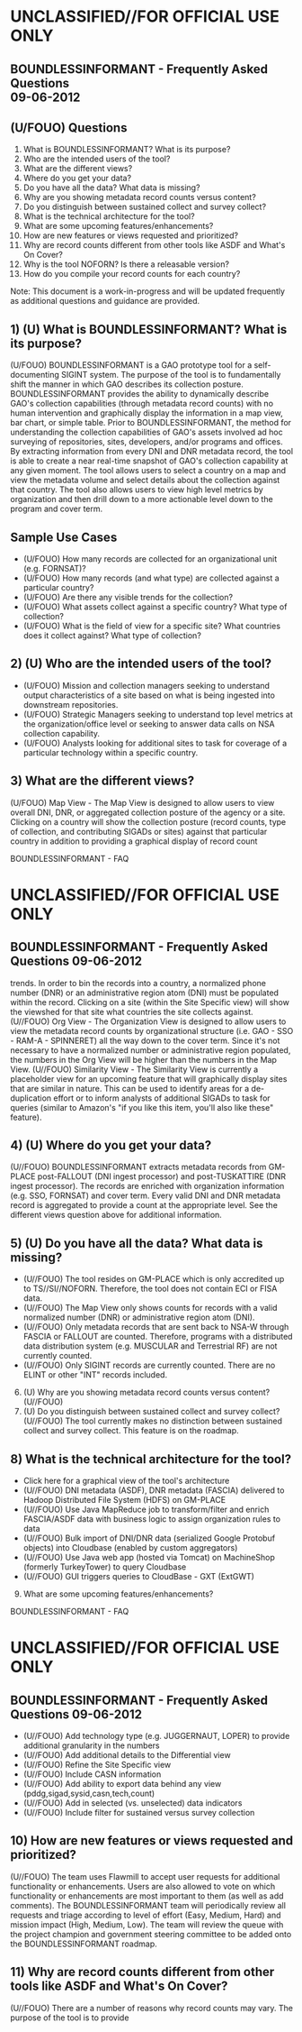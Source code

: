 # UNCLASSIFIED//FOR OFFICIAL USE ONLY 

## BOUNDLESSINFORMANT - Frequently Asked Questions <br> 09-06-2012

## (U/FOUO) Questions

1) What is BOUNDLESSINFORMANT? What is its purpose?
2) Who are the intended users of the tool?
3) What are the different views?
4) Where do you get your data?
5) Do you have all the data? What data is missing?
6) Why are you showing metadata record counts versus content?
7) Do you distinguish between sustained collect and survey collect?
8) What is the technical architecture for the tool?
9) What are some upcoming features/enhancements?
10) How are new features or views requested and prioritized?
11) Why are record counts different from other tools like ASDF and What's On Cover?
12) Why is the tool NOFORN? Is there a releasable version?
13) How do you compile your record counts for each country?

Note: This document is a work-in-progress and will be updated frequently as additional questions and guidance are provided.

## 1) (U) What is BOUNDLESSINFORMANT? What is its purpose?

(U/FOUO) BOUNDLESSINFORMANT is a GAO prototype tool for a self-documenting SIGINT system. The purpose of the tool is to fundamentally shift the manner in which GAO describes its collection posture. BOUNDLESSINFORMANT provides the ability to dynamically describe GAO's collection capabilities (through metadata record counts) with no human intervention and graphically display the information in a map view, bar chart, or simple table. Prior to BOUNDLESSINFORMANT, the method for understanding the collection capabilities of GAO's assets involved ad hoc surveying of repositories, sites, developers, and/or programs and offices. By extracting information from every DNI and DNR metadata record, the tool is able to create a near real-time snapshot of GAO's collection capability at any given moment. The tool allows users to select a country on a map and view the metadata volume and select details about the collection against that country. The tool also allows users to view high level metrics by organization and then drill down to a more actionable level down to the program and cover term.

## Sample Use Cases

- (U/FOUO) How many records are collected for an organizational unit (e.g. FORNSAT)?
- (U/FOUO) How many records (and what type) are collected against a particular country?
- (U/FOUO) Are there any visible trends for the collection?
- (U/FOUO) What assets collect against a specific country? What type of collection?
- (U/FOUO) What is the field of view for a specific site? What countries does it collect against? What type of collection?


## 2) (U) Who are the intended users of the tool?

- (U/FOUO) Mission and collection managers seeking to understand output characteristics of a site based on what is being ingested into downstream repositories.
- (U/FOUO) Strategic Managers seeking to understand top level metrics at the organization/office level or seeking to answer data calls on NSA collection capability.
- (U/FOUO) Analysts looking for additional sites to task for coverage of a particular technology within a specific country.


## 3) What are the different views?

(U/FOUO) Map View - The Map View is designed to allow users to view overall DNI, DNR, or aggregated collection posture of the agency or a site. Clicking on a country will show the collection posture (record counts, type of collection, and contributing SIGADs or sites) against that particular country in addition to providing a graphical display of record count

BOUNDLESSINFORMANT - FAQ
# UNCLASSIFIED//FOR OFFICIAL USE ONLY 

## BOUNDLESSINFORMANT - Frequently Asked Questions 09-06-2012

trends. In order to bin the records into a country, a normalized phone number (DNR) or an administrative region atom (DNI) must be populated within the record. Clicking on a site (within the Site Specific view) will show the viewshed for that site what countries the site collects against.
(U//FOUO) Org View - The Organization View is designed to allow users to view the metadata record counts by organizational structure (i.e. GAO - SSO - RAM-A - SPINNERET) all the way down to the cover term. Since it's not necessary to have a normalized number or administrative region populated, the numbers in the Org View will be higher than the numbers in the Map View.
(U//FOUO) Similarity View - The Similarity View is currently a placeholder view for an upcoming feature that will graphically display sites that are similar in nature. This can be used to identify areas for a de-duplication effort or to inform analysts of additional SIGADs to task for queries (similar to Amazon's "if you like this item, you'll also like these" feature).

## 4) (U) Where do you get your data?

(U//FOUO) BOUNDLESSINFORMANT extracts metadata records from GM-PLACE post-FALLOUT (DNI ingest processor) and post-TUSKATTIRE (DNR ingest processor). The records are enriched with organization information (e.g. SSO, FORNSAT) and cover term. Every valid DNI and DNR metadata record is aggregated to provide a count at the appropriate level. See the different views question above for additional information.

## 5) (U) Do you have all the data? What data is missing?

- (U//FOUO) The tool resides on GM-PLACE which is only accredited up to TS//SI//NOFORN. Therefore, the tool does not contain ECI or FISA data.
- (U//FOUO) The Map View only shows counts for records with a valid normalized number (DNR) or administrative region atom (DNI).
- (U//FOUO) Only metadata records that are sent back to NSA-W through FASCIA or FALLOUT are counted. Therefore, programs with a distributed data distribution system (e.g. MUSCULAR and Terrestrial RF) are not currently counted.
- (U//FOUO) Only SIGINT records are currently counted. There are no ELINT or other "INT" records included.

6) (U) Why are you showing metadata record counts versus content?
(U//FOUO)
7) (U) Do you distinguish between sustained collect and survey collect?
(U//FOUO) The tool currently makes no distinction between sustained collect and survey collect. This feature is on the roadmap.

## 8) What is the technical architecture for the tool?

- Click here for a graphical view of the tool's architecture
- (U//FOUO) DNI metadata (ASDF), DNR metadata (FASCIA) delivered to Hadoop Distributed File System (HDFS) on GM-PLACE
- (U//FOUO) Use Java MapReduce job to transform/filter and enrich FASCIA/ASDF data with business logic to assign organization rules to data
- (U//FOUO) Bulk import of DNI/DNR data (serialized Google Protobuf objects) into Cloudbase (enabled by custom aggregators)
- (U//FOUO) Use Java web app (hosted via Tomcat) on MachineShop (formerly TurkeyTower) to query Cloudbase
- (U//FOUO) GUI triggers queries to CloudBase - GXT (ExtGWT)

9) What are some upcoming features/enhancements?

BOUNDLESSINFORMANT - FAQ
# UNCLASSIFIED//FOR OFFICIAL USE ONLY 

## BOUNDLESSINFORMANT - Frequently Asked Questions 09-06-2012

- (U//FOUO) Add technology type (e.g. JUGGERNAUT, LOPER) to provide additional granularity in the numbers
- (U//FOUO) Add additional details to the Differential view
- (U//FOUO) Refine the Site Specific view
- (U//FOUO) Include CASN information
- (U//FOUO) Add ability to export data behind any view (pddg,sigad,sysid,casn,tech,count)
- (U//FOUO) Add in selected (vs. unselected) data indicators
- (U//FOUO) Include filter for sustained versus survey collection


## 10) How are new features or views requested and prioritized?

(U//FOUO) The team uses Flawmill to accept user requests for additional functionality or enhancements. Users are also allowed to vote on which functionality or enhancements are most important to them (as well as add comments). The BOUNDLESSINFORMANT team will periodically review all requests and triage according to level of effort (Easy, Medium, Hard) and mission impact (High, Medium, Low). The team will review the queue with the project champion and government steering committee to be added onto the BOUNDLESSINFORMANT roadmap.

## 11) Why are record counts different from other tools like ASDF and What's On Cover?

(U//FOUO) There are a number of reasons why record counts may vary. The purpose of the tool is to provide
